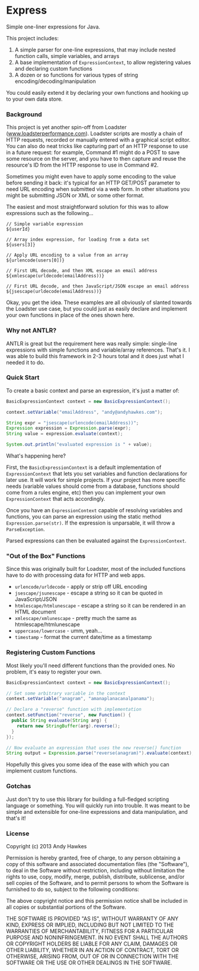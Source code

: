 Express
=======

Simple one-liner expressions for Java.

This project includes:

1. A simple parser for one-line expressions, that may include nested function calls, simple variables, and arrays
2. A base implementation of `ExpressionContext`, to allow registering values and declaring custom functions
3. A dozen or so functions for various types of string encoding/decoding/manipulation

You could easily extend it by declaring your own functions and hooking up to your own data store.

### Background

This project is yet another spin-off from Loadster (www.loadsterperformance.com). Loadster scripts are mostly a 
chain of HTTP requests, recorded or manually entered with a graphical script editor. You can also do neat tricks like 
capturing part of an HTTP response to use in a future request: for example, Command #1 might do a POST to save some 
resource on the server, and you have to then capture and reuse the resource's ID from the HTTP response to use in 
Command #2.

Sometimes you might even have to apply some encoding to the value before sending it back: it's typical
for an HTTP GET/POST parameter to need URL encoding when submitted via a web form. In other situations you might
be submitting JSON or XML or some other format.

The easiest and most straightforward solution for this was to allow expressions such as the following...

```
// Simple variable expression
${userId}

// Array index expression, for loading from a data set
${users[3]}

// Apply URL encoding to a value from an array
${urlencode(users[0])}

// First URL decode, and then XML escape an email address
${xmlescape(urldecode(emailAddress))}

// First URL decode, and then JavaScript/JSON escape an email address
${jsescape(urldecode(emailAddress))}
```

Okay, you get the idea. These examples are all obviously of slanted towards the Loadster use case, but you could just as 
easily declare and implement your own functions in place of the ones shown here.

### Why not ANTLR?
ANTLR is great but the requirement here was really simple: single-line expressions with simple functions and 
variable/array references. That's it. I was able to build this framework in 2-3 hours total and it
does just what I needed it to do.

### Quick Start
To create a basic context and parse an expression, it's just a matter of:

```java
BasicExpressionContext context = new BasicExpressionContext();

context.setVariable("emailAddress", "andy@andyhawkes.com");

String expr = "jsescape(urlencode(emailAddress))";
Expression expression = Expression.parse(expr);
String value = expression.evaluate(context);

System.out.println("evaluated expression is " + value);
```

What's happening here? 

First, the `BasicExpressionContext` is a default implementation of `ExpressionContext` that
lets you set variables and function declarations for later use. It will work for simple projects. If your project has 
more specific needs (variable values should come from a database, functions should come from a rules engine, etc) then
you can implement your own `ExpressionContext` that acts accordingly.

Once you have an `ExpressionContext` capable of resolving variables and functions, you can parse an expression using
the static method `Expression.parse(str)`. If the expression is unparsable, it will throw a `ParseException`.

Parsed expressions can then be evaluated against the `ExpressionContext`.

### "Out of the Box" Functions

Since this was originally built for Loadster, most of the included functions have to do with processing data for
HTTP and web apps.

* `urlencode/urldecode` - apply or strip off URL encoding
* `jsescape/jsunescape` - escape a string so it can be quoted in JavaScript/JSON
* `htmlescape/htmlunescape` - escape a string so it can be rendered in an HTML document
* `xmlescape/xmlunescape` - pretty much the same as htmlescape/htmlunescape
* `uppercase/lowercase` - umm, yeah...
* `timestamp` - format the current date/time as a timestamp

### Registering Custom Functions

Most likely you'll need different functions than the provided ones. No problem, it's easy to register your own.

```java
BasicExpressionContext context = new BasicExpressionContext();

// Set some arbitrary variable in the context
context.setVariable("anagram", "amanaplanacanalpanama");

// Declare a "reverse" function with implementation
context.setFunction("reverse", new Function() {
  public String evaluate(String arg) {
    return new StringBuffer(arg).reverse();
  }
});

// Now evaluate an expression that uses the new reverse() function
String output = Expression.parse("reverse(anagram)").evaluate(context);
```
Hopefully this gives you some idea of the ease with which you can implement custom functions.

### Gotchas
Just don't try to use this library for building a full-fledged scripting language or something. You will quickly run into
trouble. It was meant to be simple and extensible for one-line expressions and data manipulation, and that's it!

### License
Copyright (c) 2013 Andy Hawkes

Permission is hereby granted, free of charge, to any person obtaining a copy of this software and associated documentation files (the "Software"), to deal in the Software without restriction, including without limitation the rights to use, copy, modify, merge, publish, distribute, sublicense, and/or sell copies of the Software, and to permit persons to whom the Software is furnished to do so, subject to the following conditions:

The above copyright notice and this permission notice shall be included in all copies or substantial portions of the Software.

THE SOFTWARE IS PROVIDED "AS IS", WITHOUT WARRANTY OF ANY KIND, EXPRESS OR IMPLIED, INCLUDING BUT NOT LIMITED TO THE WARRANTIES OF MERCHANTABILITY, FITNESS FOR A PARTICULAR PURPOSE AND NONINFRINGEMENT. IN NO EVENT SHALL THE AUTHORS OR COPYRIGHT HOLDERS BE LIABLE FOR ANY CLAIM, DAMAGES OR OTHER LIABILITY, WHETHER IN AN ACTION OF CONTRACT, TORT OR OTHERWISE, ARISING FROM, OUT OF OR IN CONNECTION WITH THE SOFTWARE OR THE USE OR OTHER DEALINGS IN THE SOFTWARE.
